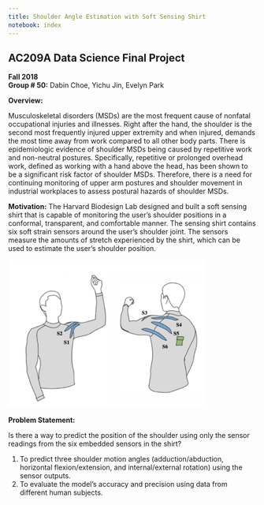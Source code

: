 ```yaml
---
title: Shoulder Angle Estimation with Soft Sensing Shirt
notebook: index
---
```



## AC209A Data Science Final Project
**Fall 2018**<br/>
**Group # 50:** Dabin Choe, Yichu Jin, Evelyn Park

**Overview:**

Musculoskeletal disorders (MSDs) are the most frequent cause of nonfatal occupational injuries and illnesses. Right after the hand, the shoulder is the second most frequently injured upper extremity and when injured, demands the most time away from work compared to all other body parts. There is epidemiologic evidence of shoulder MSDs being caused by repetitive work and non-neutral postures. Specifically, repetitive or prolonged overhead work, defined as working with a hand above the head, has been shown to be a significant risk factor of shoulder MSDs. Therefore, there is a need for continuing monitoring of upper arm postures and shoulder movement in industrial workplaces to assess postural hazards of shoulder MSDs.


**Motivation:**
The Harvard Biodesign Lab designed and built a soft sensing shirt that is capable of monitoring the user’s shoulder positions in a conformal, transparent, and comfortable manner. The sensing shirt contains six soft strain sensors around the user’s shoulder joint. The sensors measure the amounts of stretch experienced by the shirt, which can be used to estimate the user’s shoulder position. 

<img src="notebooks\img\sensing_shirt.png" width="400">


**Problem Statement:**

Is there a way to predict the position of the shoulder using only the sensor readings from the six embedded sensors in the shirt? 

1. To predict three shoulder motion angles (adduction/abduction, horizontal flexion/extension, and internal/external rotation) using the sensor outputs.
2. To evaluate the model’s accuracy and precision using data from different human subjects.




